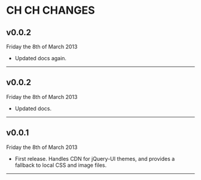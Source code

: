 # CH CH CHANGES #

## v0.0.2 ##

Friday the 8th of March 2013

* Updated docs again.

----

## v0.0.2 ##

Friday the 8th of March 2013

* Updated docs.

----

## v0.0.1 ##

Friday the 8th of March 2013

* First release. Handles CDN for jQuery-UI themes, and provides a fallback to local CSS and image files.

----
